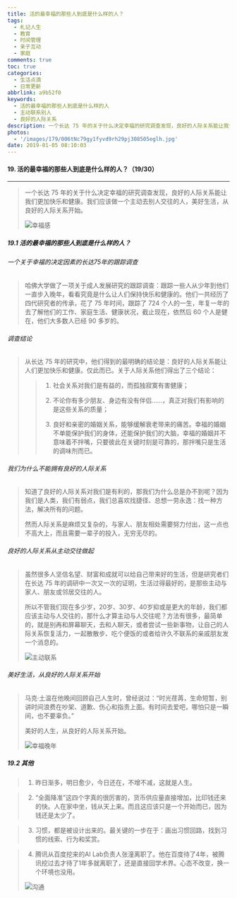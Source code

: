 ```yaml
---
title: 活的最幸福的那些人到底是什么样的人？
tags:
  - 札记人生
  - 教育
  - 时间管理
  - 亲子互动
  - 家庭
comments: true
toc: true
categories:
  - 生活点滴
  - 日常更新
abbrlink: a9b52f0
keywords:
  - 活的最幸福的那些人到底是什么样的人
  - 主动联系别人
  - 良好的人际关系
description: 一个长达 75 年的关于什么决定幸福的研究调查发现，良好的人际关系能让我们更加快乐和健康。我们应该做一个主动去别人交往的人，美好生活，从良好的人际关系开始。
photos:
  - '/images/179/006tNc79gy1fyvd9rh29pj308505eglh.jpg'
date: 2019-01-05 08:10:03
---
```

<script type="text/javascript" src="/js/src/bai.js"></script>

#### 19. 活的最幸福的那些人到底是什么样的人？（19/30）
---
> 一个长达 75 年的关于什么决定幸福的研究调查发现，良好的人际关系能让我们更加快乐和健康。我们应该做一个主动去别人交往的人，美好生活，从良好的人际关系开始。
>
> ![幸福感](/images/179/006tNc79gy1fyvd88szotj30m80et40b.jpg)

##### 19.1 活的最幸福的那些人到底是什么样的人？

###### 一个关于幸福的决定因素的长达75年的跟踪调查
> 哈佛大学做了一项关于成人发展研究的跟踪调查：跟踪一些人从少年到他们一直步入晚年，看看究竟是什么让人们保持快乐和健康的。他们一共经历了四代研究者的传承，花了 75 年时间，跟踪了 724 个人的一生，年复一年的去了解他们的工作、家庭生活、健康状况，截止现在，依然后 60 个人是健在，他们大多数人已经 90 多岁的。

###### 调查结论
> 从长达 75 年的研究中，他们得到的最明确的结论是：良好的人际关系能让人们更加快乐和健康。仅此而已。关于人际关系他们得出了三个结论：
>
>> 1. 社会关系对我们是有益的，而孤独寂寞有害健康；
>>
>> 2. 不论你有多少朋友、身边有没有伴侣……，真正对我们有影响的是这些关系的质量；
>>
>> 3. 良好和亲密的婚姻关系，能够缓解衰老带来的痛苦。幸福的婚姻不单能保护我们的身体，还能保护我们的大脑，幸福的婚姻并不意味着不拌嘴，只要彼此在关键时刻是可靠的，那拌嘴只是生活的调味剂而已。

###### 我们为什么不能拥有良好的人际关系
> 知道了良好的人际关系对我们是有利的，那我们为什么总是办不到呢？因为我们是人类，我们有弱点，我们总喜欢找捷径、总想一劳永逸：找一种方法，解决所有的问题。
>
> 然而人际关系是麻烦又复杂的，与家人、朋友相处需要努力付出，这一点也不高大上，而且需要一辈子的投入，无穷无尽的。

###### 良好的人际关系从主动交往做起
> 虽然很多人坚信名望、财富和成就可以给自己带来好的生活，但是研究者们在长达 75 年的调研中一次又一次的证明，生活过得最好的，是那些主动与家人、朋友或邻居交往的人。
>
> 所以不管我们现在多少岁，20岁、30岁、40岁抑或是更大的年龄，我们都应该主动与人交往的，那什么才算主动与人交往呢？方法有很多，最简单的，就是别再和屏幕聊天，去和人聊天，或者尝试一些新事物，让自己的人际关系恢复活力，一起散散步、吃个便饭的或者给许久不联系的亲戚朋友发一个消息的。
>
> ![主动联系](/images/179/006tNc79gy1fyvd7lc6wdj30ir0xcabp.jpg)

###### 美好生活，从良好的人际关系开始
> 马克·土温在他晚间回顾自己人生时，曾经说过：“时光荏苒，生命短暂，别讲时间浪费在吵架、道歉、伤心和指责上面。有时间去爱吧，哪怕只是一瞬间，也不要辜负。”
>
> 美好的人生，从良好的人际关系开始。
>
> ![幸福晚年](/images/179/006tNc79gy1fyvd8t9dskj30sk0ja0y5.jpg)

##### 19.2 其他
> 1. 昨日渐多，明日愈少，今日还在，不增不减，这就是人生。

> 2. “全面降准”这四个字真的很厉害的，货币供应量直接增加，比印钱还来的快。人在家中坐，钱从天上来。而且这应该只是一个开始而已，因为钱还是太少了。

> 3. 习惯，都是被设计出来的。最关键的一步在于：画出习惯回路，找到习惯的线索、行为和奖赏。


> 4. 腾讯从百度挖来的AI Lab负责人张潼离职了。他在百度待了4年，被腾讯挖过去才待了1年多就离职了，还是直接回学术界。心态不改变，换一个环境也没用。
>
> ![沟通](/images/179/006tNc79gy1fyvdg8x2rrj30ju0b6di4.jpg)

